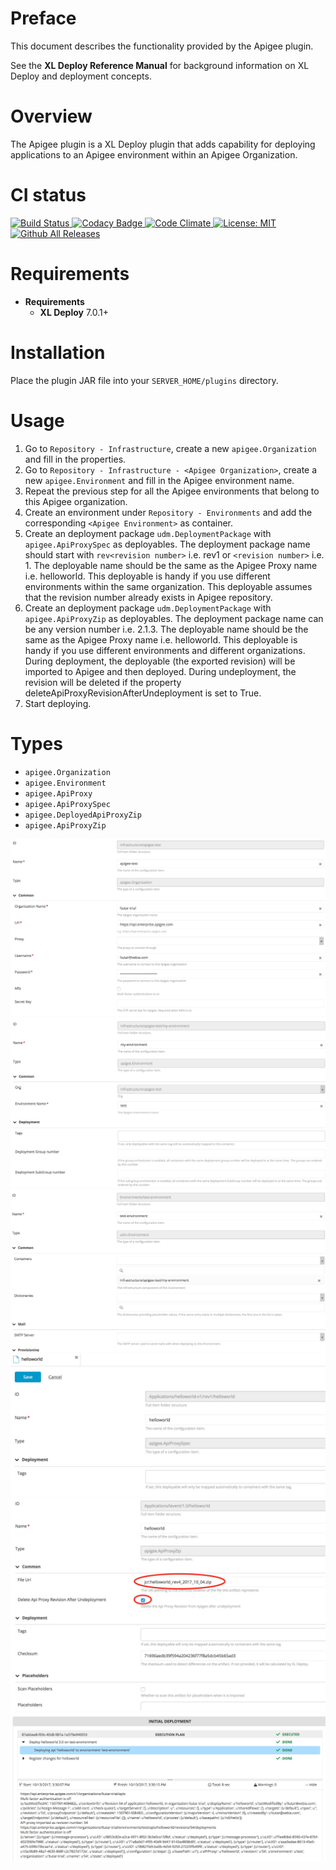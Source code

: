 # Preface #

This document describes the functionality provided by the Apigee plugin.

See the **XL Deploy Reference Manual** for background information on XL Deploy and deployment concepts.

# Overview #

The Apigee plugin is a XL Deploy plugin that adds capability for deploying applications to an Apigee environment within an Apigee Organization.


# CI status #

[![Build Status][xld-apigee-plugin-travis-image] ][xld-apigee-plugin-travis-url]
[![Codacy Badge][xld-apigee-plugin-codacy-image] ][xld-apigee-plugin-codacy-url]
[![Code Climate][xld-apigee-plugin-code-climate-image] ][xld-apigee-plugin-code-climate-url]
[![License: MIT][xld-apigee-plugin-license-image] ][xld-apigee-plugin-license-url]
[![Github All Releases][xld-apigee-plugin-downloads-image] ]()

[xld-apigee-plugin-travis-image]: https://travis-ci.org/xebialabs-community/xld-apigee-plugin.svg?branch=master
[xld-apigee-plugin-travis-url]: https://travis-ci.org/xebialabs-community/xld-apigee-plugin
[xld-apigee-plugin-codacy-image]: https://api.codacy.com/project/badge/Grade/db7f22096a014ff0974def7351b21d73    
[xld-apigee-plugin-codacy-url]: https://www.codacy.com/app/ltutar/xld-apigee-plugin
[xld-apigee-plugin-code-climate-image]: https://codeclimate.com/github/ltutar/xld-apigee-plugin/badges/gpa.svg
[xld-apigee-plugin-code-climate-url]: https://codeclimate.com/github/ltutar/xld-apigee-plugin
[xld-apigee-plugin-license-image]: https://img.shields.io/badge/License-MIT-yellow.svg
[xld-apigee-plugin-license-url]: https://opensource.org/licenses/MIT
[xld-apigee-plugin-downloads-image]: https://img.shields.io/github/downloads/xebialabs-community/xld-apigee-plugin/total.svg


# Requirements #

* **Requirements**
	* **XL Deploy** 7.0.1+

# Installation #

Place the plugin JAR file into your `SERVER_HOME/plugins` directory. 


# Usage #

1. Go to `Repository - Infrastructure`, create a new `apigee.Organization` and fill in the properties.
2. Go to `Repository - Infrastructure - <Apigee Organization>`, create a new `apigee.Environment` and fill in the Apigee environment name.
3. Repeat the previous step for all the Apigee environments that belong to this Apigee organization.
3. Create an environment under `Repository - Environments` and add the corresponding `<Apigee Environment>` as container.
4. Create an deployment package `udm.DeploymentPackage` with `apigee.ApiProxySpec` as deployables. The deployment package name should start with `rev<revision number>` i.e. rev1 or `<revision number>` i.e. 1. The deployable name should be the same as the Apigee Proxy name i.e. helloworld. This deployable is handy if you use different environments within the same organization. This deployable assumes that the revision number already exists in Apigee repository.
5. Create an deployment package `udm.DeploymentPackage` with `apigee.ApiProxyZip` as deployables. The deployment package name can be any version number i.e. 2.1.3. The deployable name should be the same as the Apigee Proxy name i.e. helloworld. This deployable is handy if you use different environments and different organizations. During deployment, the deployable (the exported revision) will be imported to Apigee and then deployed. During undeployment, the revision will be deleted if the property deleteApiProxyRevisionAfterUndeployment is set to True.
5. Start deploying.

# Types #
+ `apigee.Organization`
+ `apigee.Environment`
+ `apigee.ApiProxy`
+ `apigee.ApiProxySpec`
+ `apigee.DeployedApiProxyZip`
+ `apigee.ApiProxyZip`

![Screenshot of Apigee Organization](images/apigee-Organization.jpg)
![Screenshot of Apigee Organization](images/apigee-Environment.jpg)
![Screenshot of Environment](images/environment.jpg)
![Screenshot of Apigee ApiProxySpec](images/apigee-ApiProxySpec.jpg)
![Screenshot of Apigee ApiProxySpec](images/apigee.ApiProxyZip.jpg)
![Screenshot of Deployment](images/deployment.jpg)
